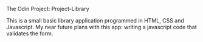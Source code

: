 The Odin Project: Project-Library

This is a small basic library application programmed in HTML, CSS and Javascript. My near future plans with this app: writing a javascript code that validates the form.